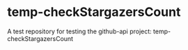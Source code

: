 # temp-checkStargazersCount
A test repository for testing the github-api project: temp-checkStargazersCount
